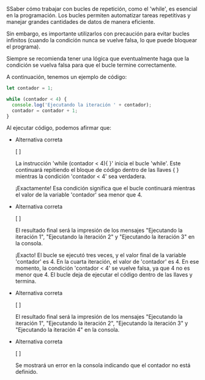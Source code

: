 SSaber cómo trabajar con bucles de repetición, como el 'while', es esencial en la programación. Los bucles permiten automatizar tareas repetitivas y manejar grandes cantidades de datos de manera eficiente.

Sin embargo, es importante utilizarlos con precaución para evitar bucles infinitos (cuando la condición nunca se vuelve falsa, lo que puede bloquear el programa).

Siempre se recomienda tener una lógica que eventualmente haga que la condición se vuelva falsa para que el bucle termine correctamente.

A continuación, tenemos un ejemplo de código:

```javascript
let contador = 1;

while (contador < 4) {
  console.log('Ejecutando la iteración ' + contador);
  contador = contador + 1;
}
```

Al ejecutar código, podemos afirmar que:

- Alternativa correta
    
    [ ] 
    
    La instrucción 'while (contador < 4){ }' inicia el bucle 'while'. Este continuará repitiendo el bloque de código dentro de las llaves { } mientras la condición 'contador < 4' sea verdadera.
    
    ¡Exactamente! Esa condición significa que el bucle continuará mientras el valor de la variable 'contador' sea menor que 4.
    
- Alternativa correta
    
    [ ] 
    
    El resultado final será la impresión de los mensajes "Ejecutando la iteración 1", "Ejecutando la iteración 2" y "Ejecutando la iteración 3" en la consola.
    
    ¡Exacto! El bucle se ejecutó tres veces, y el valor final de la variable 'contador' es 4. En la cuarta iteración, el valor de 'contador' es 4. En ese momento, la condición 'contador < 4' se vuelve falsa, ya que 4 no es menor que 4. El bucle deja de ejecutar el código dentro de las llaves y termina.
    
- Alternativa correta
    
    [ ] 
    
    El resultado final será la impresión de los mensajes "Ejecutando la iteración 1", "Ejecutando la iteración 2", "Ejecutando la iteración 3" y "Ejecutando la iteración 4" en la consola.
    
- Alternativa correta
    
    [ ] 
    
    Se mostrará un error en la consola indicando que el contador no está definido.